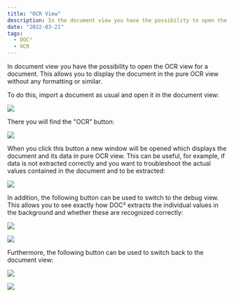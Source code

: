 ```yaml
---
title: "OCR View"
description: In the document view you have the possibility to open the OCR view for a document. This allows you to display the document in the pure OCR view without any formatting or similar.
date: "2022-03-21"
tags:
  - DOC²
  - OCR
---
```


In document view you have the possibility to open the OCR view for a document. This allows you to display the document in the pure OCR view without any formatting or similar.

To do this, import a document as usual and open it in the document view:

![](/_images/doc2/image-43-1024x374.png)

There you will find the "OCR" button:

![](/_images/doc2/image-44-1024x421.png)

When you click this button a new window will be opened which displays the document and its data in pure OCR view. This can be useful, for example, if data is not extracted correctly and you want to troubleshoot the actual values contained in the document and to be extracted:

![](/_images/doc2/image-45-1024x748.png)

In addition, the following button can be used to switch to the debug view. This allows you to see exactly how DOC² extracts the individual values in the background and whether these are recognized correctly:

![](/_images/doc2/image-46.png)

![](/_images/doc2/image-47-1024x730.png)

Furthermore, the following button can be used to switch back to the document view:

![](/_images/doc2/image-48.png)

![](/_images/doc2/image-49-1024x613.png)

